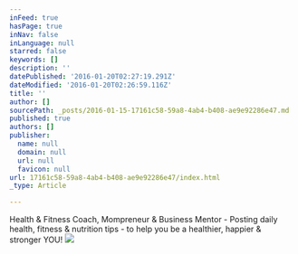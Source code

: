 ```yaml
---
inFeed: true
hasPage: true
inNav: false
inLanguage: null
starred: false
keywords: []
description: ''
datePublished: '2016-01-20T02:27:19.291Z'
dateModified: '2016-01-20T02:26:59.116Z'
title: ''
author: []
sourcePath: _posts/2016-01-15-17161c58-59a8-4ab4-b408-ae9e92286e47.md
published: true
authors: []
publisher:
  name: null
  domain: null
  url: null
  favicon: null
url: 17161c58-59a8-4ab4-b408-ae9e92286e47/index.html
_type: Article

---
```

Health & Fitness Coach, Mompreneur & Business Mentor - Posting daily health, fitness & nutrition tips - to help you be a healthier, happier & stronger YOU!
![](https://the-grid-user-content.s3-us-west-2.amazonaws.com/20ae7634-dfa5-41be-b217-a64f648e6f30.jpg)